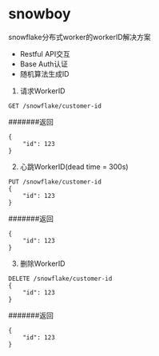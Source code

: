 # snowboy
snowflake分布式worker的workerID解决方案

- Restful API交互
- Base Auth认证
- 随机算法生成ID

1. 请求WorkerID
```
GET /snowflake/customer-id
```
#######返回
```
{
    "id": 123
}
```
2. 心跳WorkerID(dead time = 300s)
```
PUT /snowflake/customer-id
{
    "id": 123
}
```
#######返回
```
{
    "id": 123
}
```
3. 删除WorkerID
```
DELETE /snowflake/customer-id
{
    "id": 123
}
```
#######返回
```
{
    "id": 123
}
```